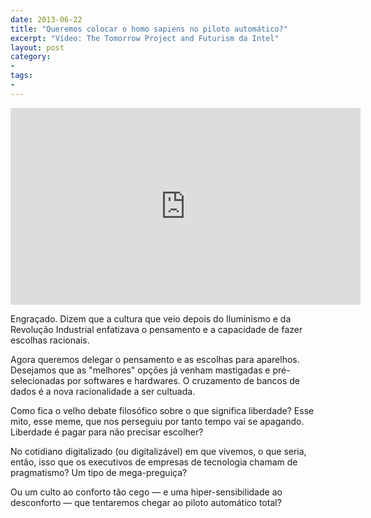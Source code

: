 ```yaml
---
date: 2013-06-22
title: "Queremos colocar o homo sapiens no piloto automático?"
excerpt: "Vídeo: The Tomorrow Project and Futurism da Intel"
layout: post
category: 
- 
tags:
- 
---
```


<iframe width="560" height="315" src="http://www.youtube.com/embed/Y0a40vp1Uyc" frameborder="0" allowfullscreen></iframe>

Engraçado. Dizem que a cultura que veio depois do Iluminismo e da Revolução Industrial enfatizava o pensamento e a capacidade de fazer escolhas racionais.

Agora queremos delegar o pensamento e as escolhas para aparelhos. Desejamos que as "melhores" opções já venham mastigadas e pré-selecionadas por softwares e hardwares. O cruzamento de bancos de dados é a nova racionalidade a ser cultuada.

Como fica o velho debate filosófico sobre o que significa liberdade? Esse mito, esse meme, que nos perseguiu por tanto tempo vai se apagando. Liberdade é pagar para não precisar escolher?

No cotidiano digitalizado (ou digitalizável) em que vivemos, o que seria, então, isso que os executivos de empresas de tecnologia chamam de pragmatismo? Um tipo de mega-preguiça?

Ou um culto ao conforto tão cego — e uma hiper-sensibilidade ao desconforto — que tentaremos chegar ao piloto automático total?
